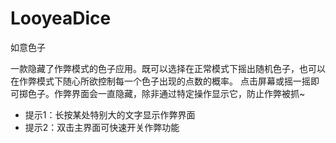 # LooyeaDice
如意色子

一款隐藏了作弊模式的色子应用。既可以选择在正常模式下摇出随机色子，也可以在作弊模式下随心所欲控制每一个色子出现的点数的概率。
点击屏幕或摇一摇即可掷色子。作弊界面会一直隐藏，除非通过特定操作显示它，防止作弊被抓~
- 提示1：长按某处特别大的文字显示作弊界面
- 提示2：双击主界面可快速开关作弊功能
